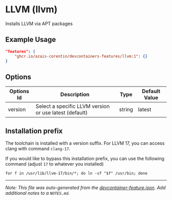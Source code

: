 
# LLVM (llvm)

Installs LLVM via APT packages

## Example Usage

```json
"features": {
    "ghcr.io/azais-corentin/devcontainers-features/llvm:1": {}
}
```

## Options

| Options Id | Description | Type | Default Value |
|-----|-----|-----|-----|
| version | Select a specific LLVM version or use latest (default) | string | latest |

## Installation prefix

The toolchain is installed with a version suffix.
For LLVM 17, you can access clang with command `clang-17`.

If you would like to bypass this installation prefix,
you can use the following command (adjust `17` to whatever you installed)
```
for f in /usr/lib/llvm-17/bin/*; do ln -sf "$f" /usr/bin; done
```

---

_Note: This file was auto-generated from the [devcontainer-feature.json](https://github.com/azais-corentin/devcontainers-features/blob/main/src/llvm/devcontainer-feature.json).  Add additional notes to a `NOTES.md`._
